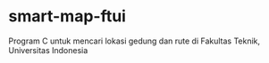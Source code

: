 # smart-map-ftui
Program C untuk mencari lokasi gedung dan rute di Fakultas Teknik, Universitas Indonesia
